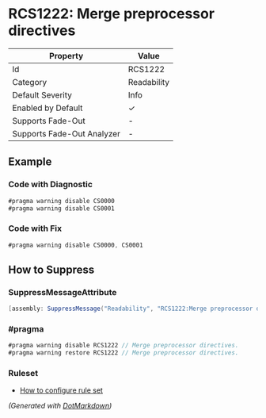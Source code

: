 # RCS1222: Merge preprocessor directives

| Property                    | Value       |
| --------------------------- | ----------- |
| Id                          | RCS1222     |
| Category                    | Readability |
| Default Severity            | Info        |
| Enabled by Default          | &#x2713;    |
| Supports Fade\-Out          | \-          |
| Supports Fade\-Out Analyzer | \-          |

## Example

### Code with Diagnostic

```csharp
#pragma warning disable CS0000
#pragma warning disable CS0001
```

### Code with Fix

```csharp
#pragma warning disable CS0000, CS0001
```

## How to Suppress

### SuppressMessageAttribute

```csharp
[assembly: SuppressMessage("Readability", "RCS1222:Merge preprocessor directives.", Justification = "<Pending>")]
```

### \#pragma

```csharp
#pragma warning disable RCS1222 // Merge preprocessor directives.
#pragma warning restore RCS1222 // Merge preprocessor directives.
```

### Ruleset

* [How to configure rule set](../HowToConfigureAnalyzers.md)

*\(Generated with [DotMarkdown](http://github.com/JosefPihrt/DotMarkdown)\)*